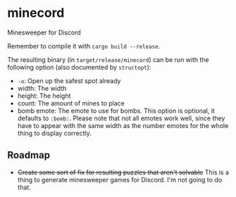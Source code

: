 # minecord

Minesweeper for Discord

Remember to compile it with `cargo build --release`.

The resulting binary (in `target/release/minecord`) can be run with the following option (also documented by `structopt`):
* `-o`: Open up the safest spot already
* width: The width
* height: The height
* count: The amount of mines to place
* bomb emote: The emote to use for bombs. This option is optional, it defaults to `:bomb:`. Please note that not all emotes work well, since they have to appear with the same width as the number emotes for the whole thing to display correctly.

## Roadmap
* ~~Create some sort of fix for resulting puzzles that aren't solvable~~ This is a thing to generate minesweeper games for Discord. I'm not going to do that.
